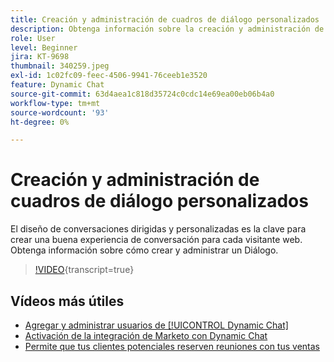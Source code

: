 ```yaml
---
title: Creación y administración de cuadros de diálogo personalizados
description: Obtenga información sobre la creación y administración de cuadros de diálogo personalizados. El diseño de conversaciones dirigidas y personalizadas es la clave para crear una buena experiencia de conversación para cada visitante web.
role: User
level: Beginner
jira: KT-9698
thumbnail: 340259.jpeg
exl-id: 1c02fc09-feec-4506-9941-76ceeb1e3520
feature: Dynamic Chat
source-git-commit: 63d4aea1c818d35724c0cdc14e69ea00eb06b4a0
workflow-type: tm+mt
source-wordcount: '93'
ht-degree: 0%

---
```


# Creación y administración de cuadros de diálogo personalizados

El diseño de conversaciones dirigidas y personalizadas es la clave para crear una buena experiencia de conversación para cada visitante web. Obtenga información sobre cómo crear y administrar un Diálogo.

>[!VIDEO](https://video.tv.adobe.com/v/340259/?quality=12&learn=on){transcript=true}

## Vídeos más útiles

* [Agregar y administrar usuarios de [!UICONTROL Dynamic Chat]](user-management.md)
* [Activación de la integración de Marketo con Dynamic Chat](marketo-integration.md)
* [Permite que tus clientes potenciales reserven reuniones con tus ventas](meeting-booking.md)
